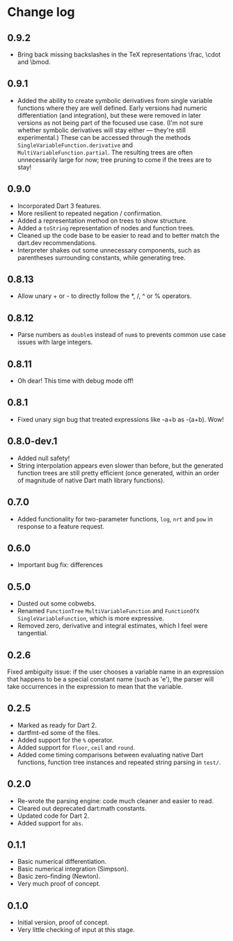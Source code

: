 # Change log

## 0.9.2

- Bring back missing backslashes in the TeX representations \frac, \cdot and \bmod.

## 0.9.1

- Added the ability to create symbolic derivatives from single variable functions where they are well defined. Early versions had numeric differentiation (and integration), but these were removed in later versions as not being part of the focused use case. (I'm not sure whether symbolic derivatives will stay either — they're still experimental.) These can be accessed through the methods `SingleVariableFunction.derivative` and `MultiVariableFunction.partial`. The resulting trees are often unnecessarily large for now; tree pruning to come if the trees are to stay!

## 0.9.0

- Incorporated Dart 3 features.
- More resilient to repeated negation / confirmation.
- Added a representation method on trees to show structure.
- Added a `toString` representation of nodes and function trees.
- Cleaned up the code base to be easier to read and to better match the dart.dev recommendations.
- Interpreter shakes out some unnecessary components, such as parentheses surrounding constants, while generating tree.

## 0.8.13

- Allow unary + or - to directly follow the *, /, ^ or % operators.

## 0.8.12

- Parse numbers as `double`s instead of `num`s to prevents common use case issues with large integers.

## 0.8.11

- Oh dear! This time with debug mode off!

## 0.8.1

- Fixed unary sign bug that treated expressions like -a+b as -(a+b). Wow!

## 0.8.0-dev.1

- Added null safety!
- String interpolation appears even slower than before, but the generated function trees are still pretty efficient (once generated, within an order of magnitude of native Dart math library functions).

## 0.7.0

- Added functionality for two-parameter functions, `log`, `nrt` and `pow` in response to a feature request.

## 0.6.0

- Important bug fix: differences

## 0.5.0

- Dusted out some cobwebs.
- Renamed `FunctionTree` `MultiVariableFunction` and `FunctionOfX` `SingleVariableFunction`, which is more expressive.
- Removed zero, derivative and integral estimates, which I feel were tangential.

## 0.2.6

Fixed ambiguity issue: if the user chooses a variable name in an expression that happens to be a special constant name (such as 'e'), the parser will take occurrences in the expression to mean that the variable.

## 0.2.5

- Marked as ready for Dart 2.
- dartfmt-ed some of the files.
- Added support for the `%` operator.
- Added support for `floor`, `ceil` and `round`.
- Added come timing comparisons between evaluating native Dart functions, function tree instances and repeated string parsing in `test/`.

## 0.2.0

- Re-wrote the parsing engine: code much cleaner and easier to read.
- Cleared out deprecated dart:math constants.
- Updated code for Dart 2.
- Added support for `abs`.

## 0.1.1

- Basic numerical differentiation.
- Basic numerical integration (Simpson).
- Basic zero-finding (Newton).
- Very much proof of concept.

## 0.1.0

- Initial version, proof of concept.
- Very little checking of input at this stage.

